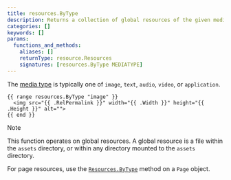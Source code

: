 ```yaml
---
title: resources.ByType
description: Returns a collection of global resources of the given media type, or nil if none found.
categories: []
keywords: []
params:
  functions_and_methods:
    aliases: []
    returnType: resource.Resources
    signatures: [resources.ByType MEDIATYPE]
---
```


The [media type] is typically one of `image`, `text`, `audio`, `video`, or `application`.

```go-html-template
{{ range resources.ByType "image" }}
  <img src="{{ .RelPermalink }}" width="{{ .Width }}" height="{{ .Height }}" alt="">
{{ end }}
```

> [!note]
> This function operates on global resources. A global resource is a file within the `assets` directory, or within any directory mounted to the `assets` directory.
>
> For page resources, use the [`Resources.ByType`] method on a `Page` object.

[`Resources.ByType`]: /methods/page/resources/
[media type]: https://en.wikipedia.org/wiki/Media_type
